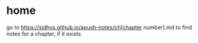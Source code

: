 # home 

go to https://sidhys.github.io/apush-notes/ch[chapter number].md to find notes for a chapter, if it exists
